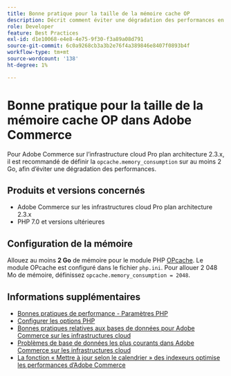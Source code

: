 ```yaml
---
title: Bonne pratique pour la taille de la mémoire cache OP
description: Décrit comment éviter une dégradation des performances en raison de paramètres spécifiques de consommation de mémoire cache OP sur les projets Adobe Commerce.
role: Developer
feature: Best Practices
exl-id: d1e10068-e4e8-4e75-9f30-f3a89a08d791
source-git-commit: 6c0a9268cb3a3b2e76f4a389846e8407f0893b4f
workflow-type: tm+mt
source-wordcount: '138'
ht-degree: 1%

---
```


# Bonne pratique pour la taille de la mémoire cache OP dans Adobe Commerce

Pour Adobe Commerce sur l’infrastructure cloud Pro plan architecture 2.3.x, il est recommandé de définir la `opcache.memory_consumption` sur au moins 2 Go, afin d’éviter une dégradation des performances.

## Produits et versions concernés

* Adobe Commerce sur les infrastructures cloud Pro plan architecture 2.3.x
* PHP 7.0 et versions ultérieures

## Configuration de la mémoire

Allouez au moins **2 Go** de mémoire pour le module PHP [OPcache](https://www.php.net/manual/en/book.opcache.php). Le module OPcache est configuré dans le fichier `php.ini`. Pour allouer 2 048 Mo de mémoire, définissez `opcache.memory_consumption = 2048`.

## Informations supplémentaires

* [Bonnes pratiques de performance - Paramètres PHP](../../../performance/software.md#php-settings)
* [Configurer les options PHP](https://experienceleague.adobe.com/fr/docs/commerce-cloud-service/user-guide/configure/app/configure-app-yaml)
* [Bonnes pratiques relatives aux bases de données pour Adobe Commerce sur les infrastructures cloud](database-on-cloud.md)
* [Problèmes de base de données les plus courants dans Adobe Commerce sur les infrastructures cloud](../maintenance/resolve-database-performance-issues.md)
* [La fonction « Mettre à jour selon le calendrier » des indexeurs optimise les performances d’Adobe Commerce](../maintenance/indexer-configuration.md)
